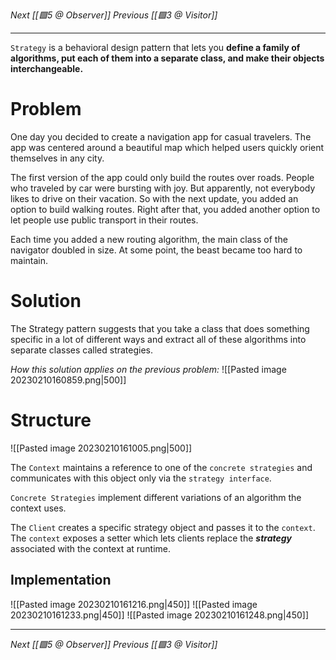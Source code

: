 _Next [[🟩5 @ Observer]]_
_Previous [[🟩3 @ Visitor]]_

---

`Strategy` is a behavioral design pattern that lets you **define a
family of algorithms, put each of them into a separate class, and
make their objects interchangeable.**

# Problem
One day you decided to create a navigation app for casual travelers. The app was centered around a beautiful map which helped users quickly orient themselves in any city.

The first version of the app could only build the routes over roads. People who traveled by car were bursting with joy. But apparently, not everybody likes to drive on their vacation. So with the next update, you added an option to build walking routes. Right after that, you added another option to let people use public transport in their routes.

Each time you added a new routing algorithm, the main class of the navigator doubled in size. At some point, the beast became too hard to maintain.

# Solution
The Strategy pattern suggests that you take a class that does something specific in a lot of different ways and extract all of these algorithms into separate classes called strategies.

_How this solution applies on the previous problem:_
![[Pasted image 20230210160859.png|500]]

# Structure
![[Pasted image 20230210161005.png|500]]

The `Context` maintains a reference to one of the `concrete strategies` and communicates with this object only via the `strategy interface`.

`Concrete Strategies` implement different variations of an algorithm the context uses.

The `Client` creates a specific strategy object and passes it to the `context`. The `context` exposes a setter which lets clients replace the **_strategy_** associated with the context at runtime.

## Implementation
![[Pasted image 20230210161216.png|450]]
![[Pasted image 20230210161233.png|450]]
![[Pasted image 20230210161248.png|450]]

---
_Next [[🟩5 @ Observer]]_
_Previous [[🟩3 @ Visitor]]_